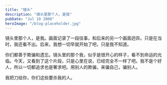 ```yaml
---
title: "镜头"
description: "镜头里那个人，是我"
pubDate: "Jul 10 2008"
heroImage: "/blog-placeholder.jpg"
---
```

镜头里那个人，是我。画面记录了一段往事，和后来的另一个画面迥异。只是在当时，我还看不出。后来，我想一切早就开始了吧，只是我不知道。

你们都善于欺骗和遗忘。镜头里的那个我，似乎是很开心的样子，看不到命运的光临。今天，又看到了这个片段，只是心里在说，已经完全不一样了吧。我不是个好人，所以一切都追求也是奢求吧。用别人的欺骗，来骗自己，骗别人。

我把刀给你，你们这些要杀我的人。
